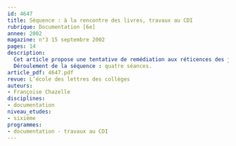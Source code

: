 ```yaml
---
id: 4647
title: Séquence : à la rencontre des livres, travaux au CDI
rubrique: Documentation [6e]
annee: 2002
magazine: n°3 15 septembre 2002
pages: 14
description: 
  Cet article propose une tentative de remédiation aux réticences des jeunes non-lecteurs. Il s’agit d’approcher le livre, de l’apprivoiser, de se l’approprier avant de l’ouvrir. Susciter l’envie de connaître le monde des livres, de découvrir leurs richesses et leurs diversités, tel est le but de cette démarche. Elle permet aussi aux élèves de se familiariser avec un lieu de travail et de vie très important au collège : le CDI. Il est souhaitable de programmer cette séquence au début de l’année de sixième, après la semaine d’évaluations et, de préférence, avant les vacances d’automne. Ainsi, les élèves seront à l’aise au CDI, dans lequel ils auront travaillé.
  Déroulement de la séquence : quatre séances.
article_pdf: 4647.pdf
revue: L’école des lettres des collèges
auteurs:
- Françoise Chazelle
disciplines:
- documentation
niveau_etudes:
- sixième
programmes:
- documentation - travaux au CDI
---
```

